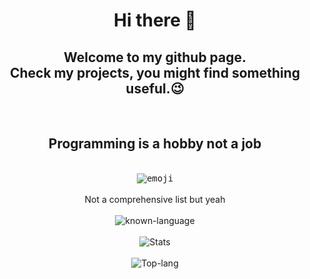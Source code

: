 <h1 align="center"> Hi there 👋 </h1>

<h2 align="center">
Welcome to my github page.<br/>Check my projects, you might find something useful.😉
</h2>

<br/>

<h2 align="center">Programming is a hobby not a job</h2>

<br/>

<div align="center">
<kbd>
<!-- ![Et2Z](https://github.com/Donald-gg/Donald-gg/assets/105006696/1f5820be-016d-404a-ba6d-a8b92c6a54c8) -->
  <img src="https://github.com/Donald-gg/Donald-gg/assets/105006696/1f5820be-016d-404a-ba6d-a8b92c6a54c8" alt="emoji" >
</kbd>
</div> 

<br/>
<!-- skills -->
<div align="center">Not a comprehensive list but yeah</div>
<br/>
<div align="center">
<img src="https://skillicons.dev/icons?i=js,ts,html,css,nodejs,react,rust,python,solidity,threejs,unity,godot" alt="known-language"/>
</div> 

<br/>

<div align="center">
<img src="https://github-readme-stats.vercel.app/api?username=Donald-gg&show_icons=true&theme=gruvbox" alt="Stats" />
</div>

<br/>

<div align="center"> 
<img src="https://github-readme-stats.vercel.app/api/top-langs/?username=Donald-gg&layout=pie&langs_count=8&size_weight=0.5&count_weight=0.5&theme=gruvbox" alt="Top-lang" />
</div>

